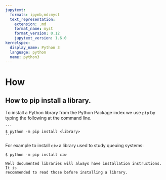 ```yaml
---
jupytext:
  formats: ipynb,md:myst
  text_representation:
    extension: .md
    format_name: myst
    format_version: 0.12
    jupytext_version: 1.6.0
kernelspec:
  display_name: Python 3
  language: python
  name: python3
---
```


# How

## How to pip install a library.

To install a Python library from the Python Package index we use `pip` by typing
the following at the command line.

````{tip}
```
$ python -m pip install <library>
```
````

For example to install `ciw` a library used to study queuing systems:

```
$ python -m pip install ciw
```

```{attention}
Well documented libraries will always have installation instructions. It is
recommended to read those before installing a library.

```
